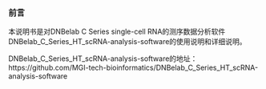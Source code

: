 ### 前言
本说明书是对DNBelab C Series single-cell RNA的测序数据分析软件DNBelab_C_Series_HT_scRNA-analysis-software的使用说明和详细说明。
</p >DNBelab_C_Series_HT_scRNA-analysis-software的地址：https://github.com/MGI-tech-bioinformatics/DNBelab_C_Series_HT_scRNA-analysis-software